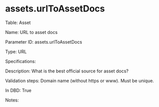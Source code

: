 # assets.urlToAssetDocs

Table: Asset

Name: URL to asset docs

Parameter ID: assets.urlToAssetDocs

Type: URL

Specifications: 

Description: What is the best official source for asset docs? 

Validation steps: Domain name (without https or www). Must be unique. 

In DBD: True

Notes: 

